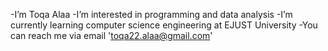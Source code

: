 -I’m Toqa Alaa
-I’m interested in programming and data analysis
-I’m currently learning computer science engineering at EJUST University
-You can reach me via email 'toqa22.alaa@gmail.com'
<!---
toqaalaa20/toqaalaa20 is a ✨ special ✨ repository because its `README.md` (this file) appears on your GitHub profile.
You can click the Preview link to take a look at your changes.
--->
